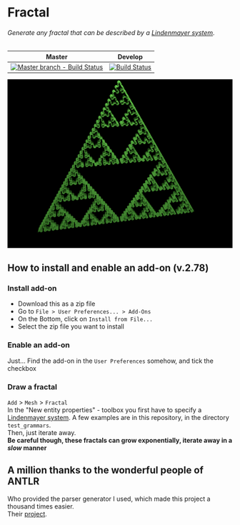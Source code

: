 # Fractal
###### Generate any fractal that can be described by a [Lindenmayer system](https://en.wikipedia.org/wiki/L-system).

| Master | Develop |
| --- | --- |
| [![Master branch - Build Status](https://travis-ci.org/corrodedHash/blender-fractals.svg?branch=master)](https://travis-ci.org/corrodedHash/blender-fractals) | [![Build Status](https://travis-ci.org/corrodedHash/blender-fractals.svg?branch=develop)](https://travis-ci.org/corrodedHash/blender-fractals) |

![Sierpinsky Triangle](images/sierpinski.png)
## How to install and enable an add-on (v.2.78)

### Install add-on

- Download this as a zip file
- Go to `File > User Preferences... > Add-Ons`
- On the Bottom, click on `Install from File...`
- Select the zip file you want to install

### Enable an add-on

Just... Find the add-on in the `User Preferences` somehow, and tick the checkbox

### Draw a fractal

`Add` > `Mesh` > `Fractal`<br>
In the "New entity properties" - toolbox you first have to specify a [Lindenmayer system](https://en.wikipedia.org/wiki/L-system). A few examples are in this repository, in the directory `test_grammars`.<br>
Then, just iterate away.<br>
**Be careful though, these fractals can grow exponentially, iterate away in a _slow_ manner**

## A million thanks to the wonderful people of ANTLR

Who provided the parser generator I used, which made this project a thousand times easier.<br>
Their [project](http://www.antlr.org/).
